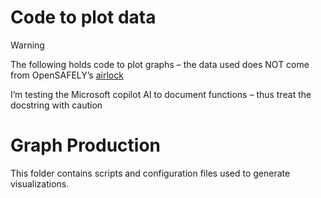 # Code to plot data
> [!WARNING]  
> The following holds code to plot graphs – the data used does NOT come from OpenSAFELY’s [airlock](https://docs.opensafely.org/using-opensafely/viewing-and-releasing-outputs/viewing-and-releasing-with-airlock/)
>
> I’m testing the Microsoft copilot AI to document functions – thus treat the docstring with caution

# Graph Production

This folder contains scripts and configuration files used to generate visualizations.

